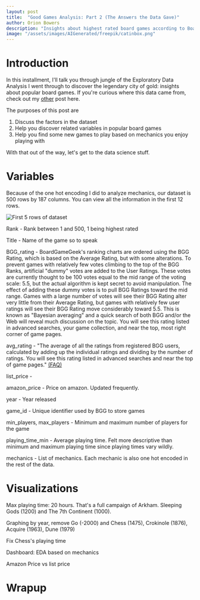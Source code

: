 ```yaml
---
layout: post
title:  "Good Games Analysis: Part 2 (The Answers the Data Gave)"
author: Orion Bowers
description: "Insights about highest rated board games according to BoardGameGeek" 
image: "/assets/images/AIGenerated/freepik/catinbox.png"
---
```

# Introduction

In this installment, I'll talk you through jungle of the Exploratory Data Analysis I went through to discover the legendary city of gold: insights about popular board games. If you're curious where this data came from, check out my [other](/_posts/2022-11-17-good-games-part-1.md) post here.

The purposes of this post are

1. Discuss the factors in the dataset
2. Help you discover related variables in popular board games
3. Help you find some new games to play based on mechanics you enjoy playing with

With that out of the way, let's get to the data science stuff.

# Variables

Because of the one hot encoding I did to analyze mechanics, our dataset is 500 rows by 187 columns. You can view all the information in the first 12 rows.

![First 5 rows of dataset]({{site.url}}/{{site.baseurl}}/assets/images/goodgames/full_data_head.png)

Rank - Rank between 1 and 500, 1 being highest rated

Title - Name of the game so to speak

BGG_rating - BoardGameGeek's ranking charts are ordered using the BGG Rating, which is based on the Average Rating, but with some alterations. To prevent games with relatively few votes climbing to the top of the BGG Ranks, artificial "dummy" votes are added to the User Ratings. These votes are currently thought to be 100 votes equal to the mid range of the voting scale: 5.5, but the actual algorithm is kept secret to avoid manipulation. The effect of adding these dummy votes is to pull BGG Ratings toward the mid range. Games with a large number of votes will see their BGG Rating alter very little from their Average Rating, but games with relatively few user ratings will see their BGG Rating move considerably toward 5.5. This is known as "Bayesian averaging" and a quick search of both BGG and/or the Web will reveal much discussion on the topic. You will see this rating listed in advanced searches, your game collection, and near the top, most right corner of game pages.

avg_rating - "The average of all the ratings from registered BGG users, calculated by adding up the individual ratings and dividing by the number of ratings. You will see this rating listed in advanced searches and near the top of game pages." [(FAQ)](https://boardgamegeek.com/wiki/page/BoardGameGeek_FAQ)

list_price - 

amazon_price - Price on amazon. Updated frequently.

year - Year released

game_id - Unique identifier used by BGG to store games

min_players, max_players - Minimum and maximum number of players for the game

playing_time_min - Average playing time. Felt more descriptive than minimum and maximum playing time since playing times vary wildly.

mechanics - List of mechanics. Each mechanic is also one hot encoded in the rest of the data.

# Visualizations

Max playing time: 20 hours. That's a full campaign of Arkham. Sleeping Gods	(1200) and The 7th Continent (1000).

Graphing by year, remove Go (-2000) and Chess (1475), Crokinole	(1876), Acquire	(1963), Dune (1979)

Fix Chess's playing time

Dashboard: EDA based on mechanics

Amazon Price vs list price


# Wrapup
